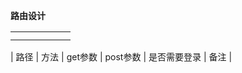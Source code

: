 **路由设计**	

|      |      |      |      |      |      |
| ---- | ---- | ---- | ---- | ---- | ---- |
|      |      |      |      |      |      |
|      |      |      |      |      |      |

| 路径 | 方法 | get参数 | post参数 | 是否需要登录 | 备注 |